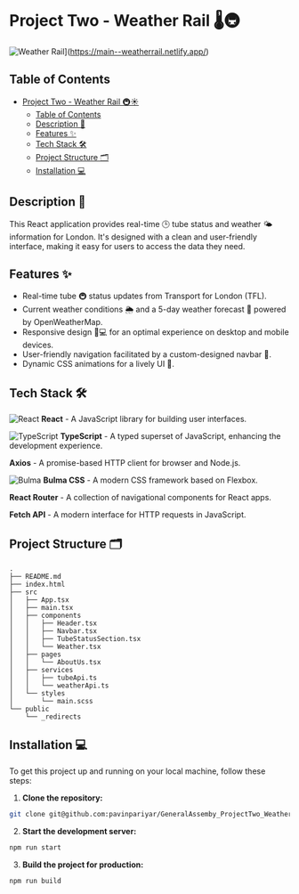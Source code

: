 # Project Two - Weather Rail 🌡️🚇

![Weather Rail](https://api.netlify.com/api/v1/badges/08792cf9-5ea9-44be-a722-82260accddd3/deploy-status)](https://main--weatherrail.netlify.app/)

## Table of Contents

- [Project Two - Weather Rail 🚇☀️](#project-Two---weather-rail-️)
  - [Table of Contents](#table-of-contents)
  - [Description 📝](#description-)
  - [Features ✨](#features-)
  - [Tech Stack 🛠️](#tech-stack-️)
  - [Project Structure 🗂️](#project-structure-️)
  - [Installation 💻](#installation-)

## Description 📝

This React application provides real-time 🕒 tube status and weather 🌤 information for London. It's designed with a clean and user-friendly interface, making it easy for users to access the data they need.

## Features ✨

- Real-time tube 🚇 status updates from Transport for London (TFL).
- Current weather conditions 🌦 and a 5-day weather forecast 📅 powered by OpenWeatherMap.
- Responsive design 📱💻 for an optimal experience on desktop and mobile devices.
- User-friendly navigation facilitated by a custom-designed navbar 🧭.
- Dynamic CSS animations for a lively UI 💫.

## Tech Stack 🛠️

![React](https://reactjs.org/logo-og.png) **React** - A JavaScript library for building user interfaces.

![TypeScript](https://www.typescriptlang.org/icons/icon-48x48.png) 
**TypeScript** - A typed superset of JavaScript, enhancing the development experience.

**Axios** - A promise-based HTTP client for browser and Node.js.

![Bulma](https://bulma.io/images/bulma-logo.png) **Bulma CSS** - A modern CSS framework based on Flexbox.

 **React Router** - A collection of navigational components for React apps.

**Fetch API** - A modern interface for HTTP requests in JavaScript.



## Project Structure 🗂️

```plaintext
.
├── README.md
├── index.html
├── src
│   ├── App.tsx
│   ├── main.tsx
│   ├── components
│   │   ├── Header.tsx
│   │   ├── Navbar.tsx
│   │   ├── TubeStatusSection.tsx
│   │   └── Weather.tsx
│   ├── pages
│   │   └── AboutUs.tsx
│   ├── services
│   │   ├── tubeApi.ts
│   │   └── weatherApi.ts
│   └── styles
│       └── main.scss
└── public
    └── _redirects

```

## Installation 💻

To get this project up and running on your local machine, follow these steps:

1. **Clone the repository:**

```bash
git clone git@github.com:pavinpariyar/GeneralAssemby_ProjectTwo_WeatherRail.git
```

2. **Start the development server:**

```bash
npm run start
```

3. **Build the project for production:**

```bash
npm run build
```
